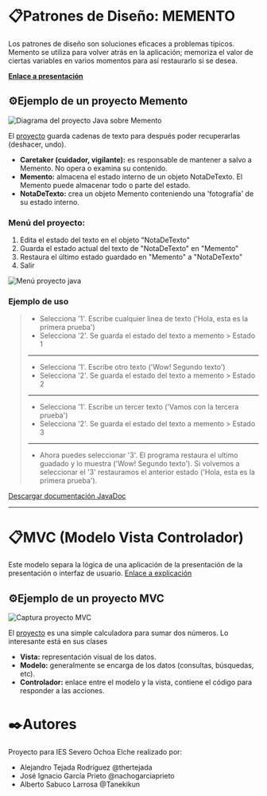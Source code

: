 

# 📋Patrones de Diseño: MEMENTO 
Los patrones de diseño son soluciones eficaces a problemas típicos. 
Memento se utiliza para volver atrás en la aplicación; memoriza el valor de ciertas variables en varios momentos para así restaurarlo si se desea.

**[Enlace a presentación](https://github.com/thertejada/Memento/blob/master/Presentaci%C3%B3n%20patr%C3%B3n%20memento/MementoPatronExplicaci%C3%B3nEntornosDesarrolloDAW2019_versionPDF.pdf)**

## ⚙️Ejemplo de un proyecto Memento
![Diagrama del proyecto Java sobre Memento](https://raw.githubusercontent.com/thertejada/Memento/master/ProyectoJavaMemento/Diagrama/DiagramaProyectoEjemploMemento.png)

El [proyecto](https://github.com/thertejada/Memento/tree/master/ProyectoJavaMemento) guarda cadenas de texto para después poder recuperarlas (deshacer, undo).
 - **Caretaker (cuidador, vigilante):**  es responsable de mantener a salvo a Memento. No opera o examina su contenido.
 - **Memento:** almacena el estado interno de un objeto NotaDeTexto. El Memento puede almacenar todo o parte del estado. 
 - **NotaDeTexto:** crea un objeto Memento conteniendo una 'fotografía' de su estado interno.

### Menú del proyecto:
1. Edita el estado del texto en el objeto "NotaDeTexto"
2. Guarda el estado actual del texto de "NotaDeTexto" en "Memento"
3. Restaura el último estado guardado en "Memento" a "NotaDeTexto"
0. Salir

![Menú proyecto java](https://i.imgur.com/ffNsFBz.jpg)
### Ejemplo de uso
> - Selecciona '1'. Escribe cualquier linea de texto ('Hola, esta es la primera prueba')
> - Selecciona '2'. Se guarda el estado del texto a memento > Estado 1
> ---
> - Selecciona '1'. Escribe otro texto ('Wow! Segundo texto')
> - Selecciona '2'. Se guarda el estado del texto a memento > Estado 2
> ---
> - Selecciona '1'. Escribe un tercer texto ('Vamos con la tercera prueba')
> - Selecciona '2'. Se guarda el estado del texto a memento > Estado 3
> ---
> - Ahora puedes seleccionar '3'.
> El programa restaura el ultimo guadado y lo muestra ('Wow! Segundo texto').
> Si volvemos a seleccionar el '3' restauramos el anterior estado ('Hola, esta es la primera prueba').

[Descargar documentación JavaDoc](https://github.com/thertejada/Memento/raw/master/ProyectoJavaMemento/Doc/Doc.zip)

---

# 📋MVC (Modelo Vista Controlador)
Este modelo separa la lógica de una aplicación de la presentación de la presentación o interfaz de usuario.
[Enlace a explicación](https://github.com/thertejada/Memento/blob/master/ProyectoMVC/MVC.pdf)


## ⚙️Ejemplo de un proyecto MVC
![Captura proyecto MVC](https://i.imgur.com/uJYo54q.jpg)

El [proyecto](https://github.com/thertejada/Memento/tree/master/ProyectoMVC) es una simple calculadora para sumar dos números.
Lo interesante está en sus clases
 - **Vista:**  representación visual de los datos.
 - **Modelo:** generalmente se encarga de los datos (consultas, búsquedas, etc).
 - **Controlador:** enlace entre el modelo y la vista, contiene el código para responder a las acciones.


# ✒️Autores
Proyecto para IES Severo Ochoa Elche realizado por:
* Alejandro Tejada Rodríguez @thertejada
* José Ignacio García Prieto @nachogarciaprieto
* Alberto Sabuco Larrosa @Tanekikun



